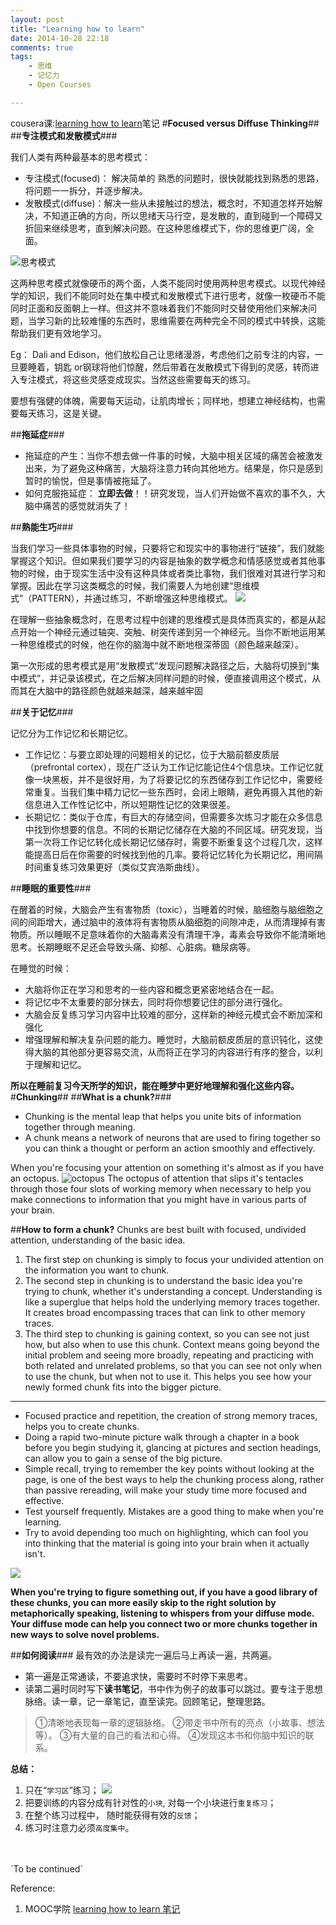 ```yaml
---
layout: post
title: "Learning how to learn"
date: 2014-10-28 22:18
comments: true
tags: 
	- 思维
	- 记忆力
	- Open Courses

---
```

cousera课:[learning how to learn](https://class.coursera.org/learning-002)笔记
#**Focused versus Diffuse Thinking**##
##**专注模式和发散模式**###

我们人类有两种最基本的思考模式：

- 专注模式(focused)： 解决简单的 熟悉的问题时，很快就能找到熟悉的思路，将问题一一拆分，并逐步解决。
- 发散模式(diffuse)：解决一些从未接触过的想法，概念时，不知道怎样开始解决，不知道正确的方向，所以思绪天马行空，是发散的，直到碰到一个障碍又折回来继续思考，直到解决问题。在这种思维模式下，你的思维更广阔，全面。

![思考模式](https://raw.githubusercontent.com/thddaniel/Myblog/master/image/Learning%20How%20to%20Learn/1.jpg)
<!--more-->
这两种思考模式就像硬币的两个面，人类不能同时使用两种思考模式。以现代神经学的知识，我们不能同时处在集中模式和发散模式下进行思考，就像一枚硬币不能同时正面和反面朝上一样。但这并不意味着我们不能同时交替使用他们来解决问题，当学习新的比较难懂的东西时，思维需要在两种完全不同的模式中转换，这能帮助我们更有效地学习。

Eg： Dali and Edison，他们放松自己让思绪漫游，考虑他们之前专注的内容，一旦要睡着，钥匙 or钢球将他们惊醒，然后带着在发散模式下得到的灵感，转而进入专注模式，将这些灵感变成现实。当然这些需要每天的练习。

要想有强健的体魄，需要每天运动，让肌肉增长；同样地，想建立神经结构，也需要每天练习，这是关键。

##**拖延症**###

- 拖延症的产生：当你不想去做一件事的时候，大脑中相关区域的痛苦会被激发出来，为了避免这种痛苦，大脑将注意力转向其他地方。结果是，你只是感到暂时的愉悦，但是事情被拖延了。
- 如何克服拖延症： **立即去做**！！研究发现，当人们开始做不喜欢的事不久，大脑中痛苦的感觉就消失了！

##**熟能生巧**###

当我们学习一些具体事物的时候，只要将它和现实中的事物进行“链接”，我们就能掌握这个知识。但如果我们要学习的内容是抽象的数学概念和情感感觉或者其他事物的时候，由于现实生活中没有这种具体或者类比事物，我们很难对其进行学习和掌握。因此在学习这类概念的时候，我们需要人为地创建“思维模式”（PATTERN），并通过练习，不断增强这种思维模式。
![](https://raw.githubusercontent.com/thddaniel/Myblog/master/image/Learning%20How%20to%20Learn/2.jpg)

在理解一些抽象概念时，在思考过程中创建的思维模式是具体而真实的，都是从起点开始一个神经元通过轴突、突触、树突传递到另一个神经元。当你不断地运用某一种思维模式的时候，他在你的脑海中就不断地根深蒂固（颜色越来越深）。

第一次形成的思考模式是用“发散模式”发现问题解决路径之后，大脑将切换到“集中模式”，并记录该模式，在之后解决同样问题的时候，便直接调用这个模式，从而其在大脑中的路径颜色就越来越深，越来越牢固

##**关于记忆**###

记忆分为工作记忆和长期记忆。

- 工作记忆：与要立即处理的问题相关的记忆，位于大脑前额皮质层（prefrontal cortex），现在广泛认为工作记忆能记住4个信息块。工作记忆就像一块黑板，并不是很好用，为了将要记忆的东西储存到工作记忆中，需要经常重复。当我们集中精力记忆一些东西时，会闭上眼睛，避免再摄入其他的新信息进入工作性记忆中，所以短期性记忆的效果很差。
- 长期记忆：类似于仓库，有巨大的存储空间，但需要多次练习才能在众多信息中找到你想要的信息。不同的长期记忆储存在大脑的不同区域。研究发现，当第一次将工作记忆转化成长期记忆储存时，需要不断重复这个过程几次，这样能提高日后在你需要的时候找到他的几率。要将记忆转化为长期记忆，用间隔时间重复练习效果更好（类似艾宾浩斯曲线）。


##**睡眠的重要性**###

在醒着的时候，大脑会产生有害物质（toxic），当睡着的时候，脑细胞与脑细胞之间的间距增大，通过脑中的液体将有害物质从脑细胞的间隙冲走，从而清理掉有害物质。所以睡眠不足意味着你的大脑毒素没有清理干净，毒素会导致你不能清晰地思考。长期睡眠不足还会导致头痛、抑郁、心脏病。糖尿病等。

在睡觉的时候：

- 大脑将你正在学习和思考的一些内容和概念更紧密地结合在一起。
- 将记忆中不太重要的部分抹去，同时将你想要记住的部分进行强化。
- 大脑会反复练习学习内容中比较难的部分，这样新的神经元模式会不断加深和强化
- 增强理解和解决复杂问题的能力。睡觉时，大脑前额皮质层的意识钝化，这使得大脑的其他部分更容易交流，从而将正在学习的内容进行有序的整合，以利于理解和记忆。

**所以在睡前复习今天所学的知识，能在睡梦中更好地理解和强化这些内容。**
<br>
#**Chunking**##
##**What is a chunk?**###
- Chunking is the mental leap that helps you unite bits of information together through meaning.
- A chunk means a network of neurons that are used to firing together so you can think a thought or perform an action smoothly and effectively.

When you're focusing your attention on something it's almost as if you have an octopus.
![octopus](https://raw.githubusercontent.com/thddaniel/Myblog/master/image/Learning%20How%20to%20Learn/3.jpg)
The octopus of attention that slips it's tentacles through those four slots of working memory when necessary to help you make connections to information that you might have in various parts of your brain.


##**How to form a chunk?**
Chunks are best built with focused, undivided attention, understanding of the basic idea.
> 
1. The first step on chunking is simply to focus your undivided attention on the information you want to chunk.
2. The second step in chunking is to understand the basic idea you're trying to chunk, whether it's understanding a concept. Understanding is like a superglue that helps hold the underlying memory traces together. It creates broad encompassing traces that can link to other memory traces.
3. The third step to chunking is gaining context, so you can see not just how, but also when to use this chunk. Context means going beyond the initial problem and seeing more broadly, repeating and practicing with both related and unrelated problems, so that you can see not only when to use the chunk, but when not to use it. This helps you see how your newly formed chunk fits into the bigger picture.

---
- Focused practice and repetition, the creation of strong memory traces, helps you to create chunks.
- Doing a rapid two-minute picture walk through a chapter in a book before you begin studying it, glancing at pictures and section headings, can allow you to gain a sense of the big picture.
- Simple recall, trying to remember the key points without looking at the page, is one of the best ways to help the chunking process along, rather than passive rereading, will make your study time more focused and effective.
- Test yourself frequently. Mistakes are a good thing to make when you're learning.
- Try to avoid depending too much on highlighting, which can fool you into thinking that the material is going into your brain when it actually isn't.

![](https://raw.githubusercontent.com/thddaniel/Myblog/master/image/Learning%20How%20to%20Learn/4.jpg)


**When you're trying to figure something out, if you have a good library of these chunks, you can more easily skip to the right solution by metaphorically speaking, listening to whispers from your diffuse mode. Your diffuse mode can help you connect two or more chunks together in new ways to solve novel problems.**
<br>

##**如何阅读**###
最有效的办法是读完一遍后马上再读一遍，共两遍。

- 第一遍是正常通读，不要追求快，需要时不时停下来思考。
- 读第二遍时同时写下**读书笔记**，书中作为例子的故事可以跳过。要专注于思想脉络。读一章，记一章笔记，直至读完。回顾笔记，整理思路。
> ①清晰地表现每一章的逻辑脉络。
  ②带走书中所有的亮点（小故事、想法等）。
  ③有大量的自己的看法和心得。
  ④发现这本书和你脑中知识的联系。

**总结：**
1. 只在“`学习区`”练习；
![](https://raw.githubusercontent.com/thddaniel/Myblog/master/image/Learning%20How%20to%20Learn/5.jpg)
2. 把要训练的内容分成有针对性的`小块`, 对每一个小块进行`重复练习`；
3. 在整个练习过程中， 随时能获得有效的`反馈`；
4. 练习时注意力必须`高度集中`。
<br>
<br>
`To be continued`

Reference:
1. MOOC学院  [learning how to learn 笔记](http://mooc.guokr.com/course/1484/Learning-How-to-Learn--Powerful-mental-tools-to-help-you-master-tough-subjects/note/)

